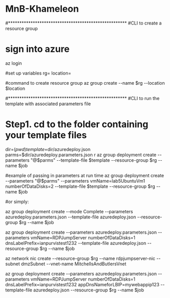 # MnB-Khameleon

#*****************************************************
#CLI to create a resource group
# sign into azure
az login

#set up variables
rg=<name of resource group>
location=<azure region code>

#command to create resource group
az group create --name $rg --location $location


#*****************************************************
#CLI to run the template with associated parameters file

# Step1. cd to the folder containing your template files
dir=$(pwd)
template=$dir/azuredeploy.json
parms=$dir/azuredeploy.parameters.json
r
az group deployment create --parameters "@$parms" --template-file $template --resource-group $rg --name $job


#example of passing in parameters at run time
az group deployment create --parameters "@$parms" --parameters vmName=lab5UbuntuVm1 numberOfDataDisks=2 --template-file $template --resource-group $rg --name $job

#or simply:

az group deployment create --mode Complete --parameters azuredeploy.parameters.json --template-file azuredeploy.json --resource-group $rg --name $job



az group deployment create --parameters azuredeploy.parameters.json --parameters vmName=RDPJumpServer numberOfDataDisks=1 dnsLabelPrefix=ianpurvistest1232 --template-file azuredeploy.json --resource-group $rg --name $job

az network nic create --resource-group $rg --name rdpjumpserver-nic --subnet dmzSubnet --vnet-name MitchellsAndButlersVnet

az
group deployment create --parameters azuredeploy.parameters.json --parameters vmName=RDPJumpServer numberOfDataDisks=1 dnsLabelPrefix=ianpurvistest1232 appDnsNameforLBIP=mywebappip123 --template-file azuredeploy.json --resource-group $rg --name $job